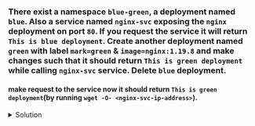 ### There exist a namespace `blue-green`, a deployment named `blue`. Also a service named `nginx-svc` exposing the `nginx` deployment on port `80`. If you request the service it will return `This is blue deployment`. Create another deployment named `green` with label `mark=green` & `image=nginx:1.19.8` and make changes such that it should return `This is green deployment` while calling `nginx-svc` service. Delete `blue` deployment.

#### make request to the service now it should return `This is green deployment`(by running `wget -O- <nginx-svc-ip-address>`).

<details><summary>Solution</summary>
<p>

```bash
# update the deployment
      ...
      metadata:
        creationTimestamp: null
        labels:
          app: nginx
        name: blue
      ...
      ...
      labels:
        app: nginx
        mark: green
    spec:
      initContainers:
        - image: busybox
          name: busybox
          command: ["sh","-c","echo 'This is green deployment' > /sd/index.html"]
      ...
      ...
      containers:
        - image: nginx:1.19.8
          name: nginx
      ...
      ...

# edit nginx-svc
k edit svc nginx-svc -n blue-green
# and update selector to mark: green
...
selector:
  mark: green
...


# check service ip
k get svc -n blue-green

# NAME        TYPE        CLUSTER-IP      EXTERNAL-IP   PORT(S)   AGE
# nginx-svc   ClusterIP   10.110.196.45   <none>        80/TCP    6m16s

# make request
wget -O- <nginx-svc-cluster-ip>

# returns: This is green deployment
```
</p>
</details>